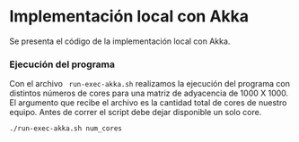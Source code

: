 # Implementación local con Akka
Se presenta el código de la implementación local con Akka.

### Ejecución del programa

Con el archivo ``` run-exec-akka.sh``` realizamos la ejecución del programa con distintos números de cores para una matriz de adyacencia de 1000 X 1000. El argumento que recibe el archivo es la cantidad total de cores de nuestro equipo. Antes de correr el script debe dejar disponible un solo core. 

```
./run-exec-akka.sh num_cores
```